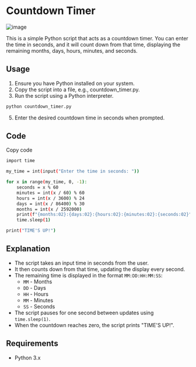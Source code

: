 # Countdown Timer
![image](https://github.com/dmsLakmal/Python-Timer/assets/143265507/cd27f364-94ba-4c87-8ba7-f1a2a66031c3)

This is a simple Python script that acts as a countdown timer. You can enter the time in seconds, and it will count down from that time, 
displaying the remaining months, days, hours, minutes, and seconds.

## Usage
01. Ensure you have Python installed on your system.
02. Copy the script into a file, e.g., countdown_timer.py.
03. Run the script using a Python interpreter.
```sh
python countdown_timer.py
```
5. Enter the desired countdown time in seconds when prompted.
## Code
Copy code
```sh
import time

my_time = int(input("Enter the time in seconds: "))

for x in range(my_time, 0, -1):
    seconds = x % 60
    minutes = int(x / 60) % 60
    hours = int(x / 3600) % 24
    days = int(x / 86400) % 30
    months = int(x / 2592000)
    print(f"{months:02}:{days:02}:{hours:02}:{minutes:02}:{seconds:02}")
    time.sleep(1)

print("TIME'S UP!")
```
## Explanation

- The script takes an input time in seconds from the user.
- It then counts down from that time, updating the display every second.
- The remaining time is displayed in the format `MM:DD:HH:MM:SS`:
  - `MM` - Months
  - `DD` - Days
  - `HH` - Hours
  - `MM` - Minutes
  - `SS` - Seconds
- The script pauses for one second between updates using `time.sleep(1)`.
- When the countdown reaches zero, the script prints "TIME'S UP!".

## Requirements
  - Python 3.x
